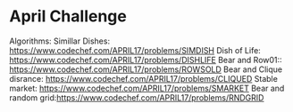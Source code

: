 # April Challenge
Algorithms:
Simillar Dishes: https://www.codechef.com/APRIL17/problems/SIMDISH
Dish of Life: https://www.codechef.com/APRIL17/problems/DISHLIFE
Bear and Row01:: https://www.codechef.com/APRIL17/problems/ROWSOLD
Bear and Clique disrance: https://www.codechef.com/APRIL17/problems/CLIQUED
Stable market: https://www.codechef.com/APRIL17/problems/SMARKET
Bear and random grid:https://www.codechef.com/APRIL17/problems/RNDGRID
